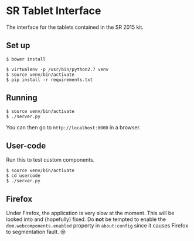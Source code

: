 # SR Tablet Interface

The interface for the tablets contained in the SR 2015 kit.

## Set up

    $ bower install

    $ virtualenv -p /usr/bin/python2.7 venv
    $ source venv/bin/activate
    $ pip install -r requirements.txt

## Running

    $ source venv/bin/activate
    $ ./server.py

You can then go to `http://localhost:8000` in a browser.

## User-code

Run this to test custom components.

    $ source venv/bin/activate
    $ cd usercode
    $ ./server.py

## Firefox

Under Firefox, the application is very slow at the moment. This will be looked into and (hopefully) fixed. Do **not** be tempted to enable the `dom.webcomponents.enabled` property in `about:config` since it causes Firefox to segmentation fault. :unamused:

